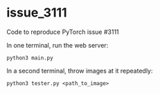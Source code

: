 # issue_3111
Code to reproduce PyTorch issue #3111

In one terminal, run the web server:
```
python3 main.py
```

In a second terminal, throw images at it repeatedly:
```
python3 tester.py <path_to_image>
```
